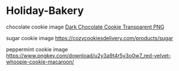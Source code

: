 # Holiday-Bakery

chocolate cookie image
<a href=https://www.pngmart.com/image/261150 target="_blank">Dark Chocolate Cookie Transparent PNG</a>

sugar cookie image
https://cozycookiesdelivery.com/products/sugar

peppermint cookie image
https://www.pngkey.com/download/u2y3a9t4r5y3o0w7_red-velvet-whoopie-cookie-macaroon/